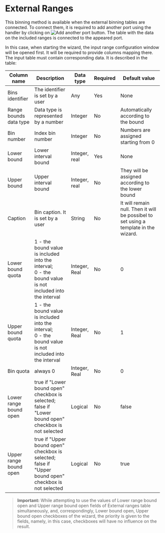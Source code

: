 # External Ranges

This binning method is available when the external binning tables are connected. To connect them, it is required to add another port using the handler by clicking on ![ Add another port](../../../images/icons/app/node/ports/add/add_inactive_default.svg) button. The table with the data on the included ranges is connected to the appeared port.

In this case, when starting the wizard, the input range configuration window will be opened first. It will be required to provide columns mapping there. The input table must contain corresponding data. It is described in the table:

| Column name | Description | Data type | Required | Default value |
|---------------------|----------------|-------------------|------------------------|----------------------------------------|
| Bins identifier | The identifier is set by a user | Any | Yes | None |
| Range bounds data type | Data type is represented by a number | Integer | No | Automatically according to the bound |
| Bin number | Index bin number | Integer | No | Numbers are assigned starting from 0 |
| Lower bound | Lower interval bound | Integer, real | Yes | None |
| Upper bound | Upper interval bound | Integer, real | No | They will be assigned according to thе lower bound |
| Caption | Bin caption. It is set by a user | String | No | It will remain null. Then it will be possibel to set using a template in the wizard. |
| Lower bound quota | 1 - the bound value is included into the interval;<br>0 - the bound value is not included into the interval | Integer, Real | No | 0 |
| Upper bound quota | 1 - the bound value is included into the interval;<br>0 - the bound value is not included into the interval | Integer, Real | No | 1 |
| Bin quota | always 0 | Integer, Real | No | 0 |
| Lower range bound open | true if "Lower bound open" checkbox is selected;  <br>false if "Lower bound open" checkbox is not selected | Logical | No | false |
| Upper range bound open | true if "Upper bound open" checkbox is selected; <br>false if "Upper bound open" checkbox is not selected | Logical | No | true |

> **Important:** While attempting to use the values of Lower range bound open and Upper range bound open fields of External ranges table simultaneously, and, correspondingly, Lower bound open, Upper bound open checkboxes of the wizard, the priority is given to the fields, namely, in this case, checkboxes will have no influence on the result.